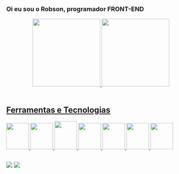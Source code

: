 ### Oi eu sou o Robson, programador FRONT-END

<div align="center">
  <a href="https://github.com/Robson077">
  <img height="180em" src="https://github-readme-stats.vercel.app/api?username=Robson077&show_icons=true&theme=dracula&include_all_commits=true&count_private=true"/>
  <img height="180em" src="https://github-readme-stats.vercel.app/api/top-langs/?username=Robson077&layout=compact&langs_count=7&theme=dracula"/>
</div>
  
<div style="display: inline_block"><br>
  <h2>Ferramentas e Tecnologias</h2>
  <img src="https://cdn.jsdelivr.net/gh/devicons/devicon/icons/html5/html5-original-wordmark.svg" height="70px" width="60px"/>
  <img src="https://cdn.jsdelivr.net/gh/devicons/devicon/icons/css3/css3-original-wordmark.svg" height="70px" width="60px"/>
  <img src="https://cdn.jsdelivr.net/gh/devicons/devicon/icons/javascript/javascript-original.svg" height="75px" width="60px"/>
  <img src="https://cdn.jsdelivr.net/gh/devicons/devicon/icons/sass/sass-original.svg" height="70px" width="60px"/>
  <img src="https://cdn.jsdelivr.net/gh/devicons/devicon/icons/bootstrap/bootstrap-original.svg" height="70px" width="60px"/>
  <img src="https://cdn.jsdelivr.net/gh/devicons/devicon/icons/figma/figma-original.svg" height="70px" width="60px"/>
  <img src="https://cdn.jsdelivr.net/gh/devicons/devicon/icons/git/git-original.svg" height="70px" width="60px"/>
</div>
  
##
  
<div>
  <a href="https://instagram.com/robsontud" target="_blank"><img src="https://img.shields.io/badge/-Instagram-%23E4405F?style=for-the-badge&logo=instagram&logoColor=white" target="_blank"></a>
  <a href="https://www.linkedin.com/in/robson-s-073214223" target="_blank"><img src="https://img.shields.io/badge/-LinkedIn-%230077B5?style=for-the-badge&logo=linkedin&logoColor=white" target="_blank"></a> 
 
</div>
